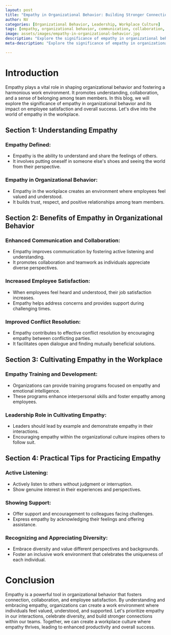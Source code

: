 ```yaml
---
layout: post
title: "Empathy in Organizational Behavior: Building Stronger Connections"
author: NV
categories: [Organizational Behavior, Leadership, Workplace Culture]
tags: [empathy, organizational behavior, communication, collaboration, employee satisfaction, conflict resolution, leadership, diversity]
image: assets/images/empathy-in-organizational-behavior.jpg
description: "Explore the significance of empathy in organizational behavior and its impact on employee satisfaction and overall success. Learn how empathy fosters understanding, collaboration, and a harmonious work environment. Discover practical tips for cultivating empathy in the workplace and building stronger connections."
meta-description: "Explore the significance of empathy in organizational behavior and its impact on employee satisfaction and overall success. Learn how empathy fosters understanding, collaboration, and a harmonious work environment. Discover practical tips for cultivating empathy in the workplace and building stronger connections."

---
```


# Introduction

Empathy plays a vital role in shaping organizational behavior and fostering a harmonious work environment. It promotes understanding, collaboration, and a sense of belonging among team members. In this blog, we will explore the significance of empathy in organizational behavior and its impact on employee satisfaction and overall success. Let's dive into the world of empathy in the workplace.

## Section 1: Understanding Empathy

### Empathy Defined:

- Empathy is the ability to understand and share the feelings of others.
- It involves putting oneself in someone else's shoes and seeing the world from their perspective.

### Empathy in Organizational Behavior:

- Empathy in the workplace creates an environment where employees feel valued and understood.
- It builds trust, respect, and positive relationships among team members.

## Section 2: Benefits of Empathy in Organizational Behavior

### Enhanced Communication and Collaboration:

- Empathy improves communication by fostering active listening and understanding.
- It promotes collaboration and teamwork as individuals appreciate diverse perspectives.

### Increased Employee Satisfaction:

- When employees feel heard and understood, their job satisfaction increases.
- Empathy helps address concerns and provides support during challenging times.

### Improved Conflict Resolution:

- Empathy contributes to effective conflict resolution by encouraging empathy between conflicting parties.
- It facilitates open dialogue and finding mutually beneficial solutions.

## Section 3: Cultivating Empathy in the Workplace

### Empathy Training and Development:

- Organizations can provide training programs focused on empathy and emotional intelligence.
- These programs enhance interpersonal skills and foster empathy among employees.

### Leadership Role in Cultivating Empathy:

- Leaders should lead by example and demonstrate empathy in their interactions.
- Encouraging empathy within the organizational culture inspires others to follow suit.

## Section 4: Practical Tips for Practicing Empathy

### Active Listening:

- Actively listen to others without judgment or interruption.
- Show genuine interest in their experiences and perspectives.

### Showing Support:

- Offer support and encouragement to colleagues facing challenges.
- Express empathy by acknowledging their feelings and offering assistance.

### Recognizing and Appreciating Diversity:

- Embrace diversity and value different perspectives and backgrounds.
- Foster an inclusive work environment that celebrates the uniqueness of each individual.

# Conclusion

Empathy is a powerful tool in organizational behavior that fosters connection, collaboration, and employee satisfaction. By understanding and embracing empathy, organizations can create a work environment where individuals feel valued, understood, and supported. Let's prioritize empathy in our interactions, celebrate diversity, and build stronger connections within our teams. Together, we can create a workplace culture where empathy thrives, leading to enhanced productivity and overall success.
